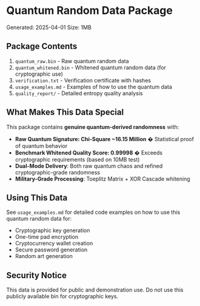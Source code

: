 # Quantum Random Data Package

Generated: 2025-04-01
Size: 1MB

## Package Contents

1. `quantum_raw.bin` - Raw quantum random data
2. `quantum_whitened.bin` - Whitened quantum random data (for cryptographic use)
3. `verification.txt` - Verification certificate with hashes
4. `usage_examples.md` - Examples of how to use the quantum data
5. `quality_report/` - Detailed entropy quality analysis

## What Makes This Data Special

This package contains **genuine quantum-derived randomness** with:

- **Raw Quantum Signature: Chi-Square ~16.15 Million** � Statistical proof of quantum behavior
- **Benchmark Whitened Quality Score: 0.99998** � Exceeds cryptographic requirements (based on 10MB test)
- **Dual-Mode Delivery**: Both raw quantum chaos and refined cryptographic-grade randomness
- **Military-Grade Processing**: Toeplitz Matrix + XOR Cascade whitening

## Using This Data

See `usage_examples.md` for detailed code examples on how to use this quantum random data for:

- Cryptographic key generation
- One-time pad encryption
- Cryptocurrency wallet creation
- Secure password generation
- Random art generation

## Security Notice

This data is provided for public and demonstration use.
Do not use this publicly available bin for cryptographic keys.
